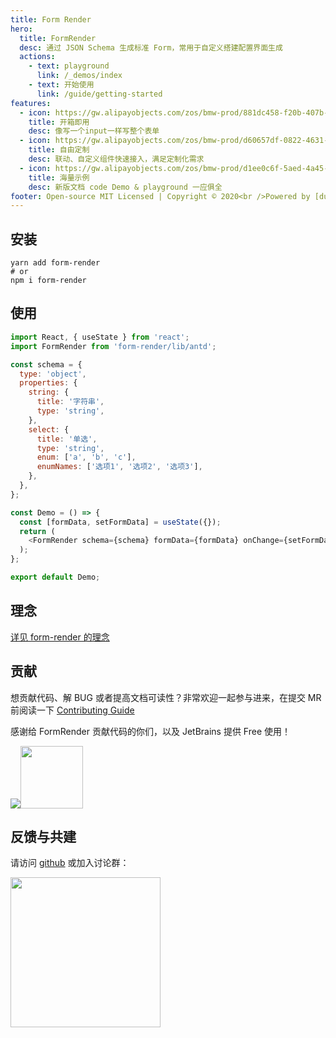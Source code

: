 ```yaml
---
title: Form Render
hero:
  title: FormRender
  desc: 通过 JSON Schema 生成标准 Form，常用于自定义搭建配置界面生成
  actions:
    - text: playground
      link: /_demos/index
    - text: 开始使用
      link: /guide/getting-started
features:
  - icon: https://gw.alipayobjects.com/zos/bmw-prod/881dc458-f20b-407b-947a-95104b5ec82b/k79dm8ih_w144_h144.png
    title: 开箱即用
    desc: 像写一个input一样写整个表单
  - icon: https://gw.alipayobjects.com/zos/bmw-prod/d60657df-0822-4631-9d7c-e7a869c2f21c/k79dmz3q_w126_h126.png
    title: 自由定制
    desc: 联动、自定义组件快速接入，满足定制化需求
  - icon: https://gw.alipayobjects.com/zos/bmw-prod/d1ee0c6f-5aed-4a45-a507-339a4bfe076c/k7bjsocq_w144_h144.png
    title: 海量示例
    desc: 新版文档 code Demo & playground 一应俱全
footer: Open-source MIT Licensed | Copyright © 2020<br />Powered by [dumi](https://d.umijs.org)
---
```


## 安装

```shell
yarn add form-render
# or
npm i form-render
```

## 使用

```js
import React, { useState } from 'react';
import FormRender from 'form-render/lib/antd';

const schema = {
  type: 'object',
  properties: {
    string: {
      title: '字符串',
      type: 'string',
    },
    select: {
      title: '单选',
      type: 'string',
      enum: ['a', 'b', 'c'],
      enumNames: ['选项1', '选项2', '选项3'],
    },
  },
};

const Demo = () => {
  const [formData, setFormData] = useState({});
  return (
    <FormRender schema={schema} formData={formData} onChange={setFormData} />
  );
};

export default Demo;
```

## 理念

[详见 form-render 的理念](/guide/design)

## 贡献

想贡献代码、解 BUG 或者提高文档可读性？非常欢迎一起参与进来，在提交 MR 前阅读一下 [Contributing Guide](https://github.com/alibaba/form-render/blob/master/CONTRIBUTING.md)

感谢给 FormRender 贡献代码的你们，以及 JetBrains 提供 Free 使用！

<a href="https://github.com/alibaba/form-render/graphs/contributors"><img src="https://opencollective.com/form-render/contributors.svg?width=890&button=false"/></a><a href="https://www.jetbrains.com/?from=form-render"><img src="https://img.alicdn.com/tfs/TB1gPDDJKL2gK0jSZFmXXc7iXXa-2000-2168.png" width="100px" /></a>

## 反馈与共建

请访问 [github](https://github.com/alibaba/form-render) 或加入讨论群：

<img src="https://qpluspicture.oss-cn-beijing.aliyuncs.com/ts-upload/IMG_8838.JPG" width="240">

<code src='./playground/index.jsx' className='hidden' />
